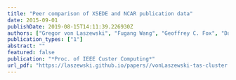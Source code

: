 ```yaml
---
title: "Peer comparison of XSEDE and NCAR publication data"
date: 2015-09-01
publishDate: 2019-08-15T14:11:39.226930Z
authors: ["Gregor von Laszewski", "Fugang Wang", "Geoffrey C. Fox", "David L. Hart", "Thomas R. Furlani", "Robert L. DeLeon", "Steven M. Gallo"]
publication_types: ["1"]
abstract: ""
featured: false
publication: "*Proc. of IEEE Custer Computing*"
url_pdf: "https://laszewski.github.io/papers//vonLaszewski-tas-cluster.pdf"
---
```


